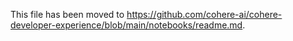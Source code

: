 This file has been moved to https://github.com/cohere-ai/cohere-developer-experience/blob/main/notebooks/readme.md.